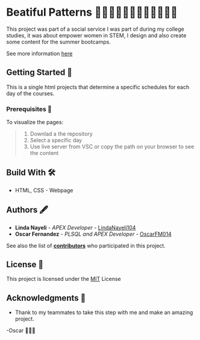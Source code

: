 # Beatiful Patterns 👩🏻‍💻👩🏽‍💻👩🏼‍💻👩🏿‍💻
This project was part of a social service I was part of during my college studies, it was about empower women in STEM, I design and also create some content for the summer bootcamps.

See more information [here](https://dreamers.mit.edu/#themes)

## Getting Started 🚀
This is a single html projects that determine a specific schedules for each day of the courses.

### Prerequisites 🔧
To visualize the pages:
> 1. Downlad a the repository
> 2. Select a specific day
> 3. Use live server from VSC or copy the path on your browser to see the content

## Build With 🛠
+ HTML, CSS - Webpage

## Authors 🖋
+ **Linda Nayeli** *-  APEX Developer -*  [LindaNayeli104](https://github.com/LindaNayeli104)
+ **Oscar Fernandez** *- PLSQL and APEX Developer -* [OscarFM014](https://github.com/OscarFM014)

See also the list of [**contributors**](https://github.com/OscarFM014/GuadalajaraAirport/graphs/contributors) who participated in this project.

## License 📄
This project is licensed under the [MIT](https://choosealicense.com/licenses/mit/) License


## Acknowledgments 🎁
+ Thank to my teammates to take this step with me and make an amazing project.


-Oscar 👨🏻‍💻
